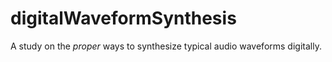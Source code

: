 # digitalWaveformSynthesis
A study on the _proper_ ways to synthesize typical audio waveforms digitally.
